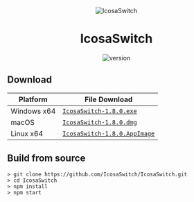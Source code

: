 <p align="center"><img src="https://github.com/Pharuxtan/IcosaSwitch/raw/master/icosaswitch.png" alt="IcosaSwitch"></p>

<h1 align="center">IcosaSwitch</h1>

<p align="center">
  <img src="https://img.shields.io/badge/Version-1.8.0-%23e60012?style=for-the-badge" alt="version"> 
</p>

## Download

| Platform | File Download |
| -------- | ---- |
| Windows x64 | [`IcosaSwitch-1.8.0.exe`](https://github.com/Pharuxtan/IcosaSwitch/releases/download/v1.8.0/IcosaSwitch-1.8.0.exe) |
| macOS | [`IcosaSwitch-1.8.0.dmg`](https://github.com/Pharuxtan/IcosaSwitch/releases/download/v1.8.0/IcosaSwitch-1.8.0.dmg) |
| Linux x64 | [`IcosaSwitch-1.8.0.AppImage`](https://github.com/Pharuxtan/IcosaSwitch/releases/download/v1.8.0/IcosaSwitch-1.8.0.AppImage) |

## Build from source

```console
> git clone https://github.com/IcosaSwitch/IcosaSwitch.git
> cd IcosaSwitch
> npm install
> npm start
```
